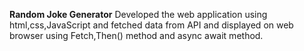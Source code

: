 **Random Joke Generator**
Developed the web application using html,css,JavaScript and fetched data from API and displayed on web browser using Fetch,Then() method and async await method.

